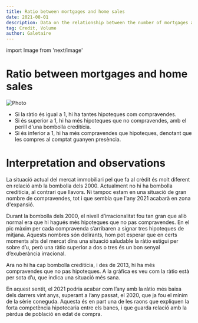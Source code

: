 ```yaml
---
title: Ratio between mortgages and home sales
date: 2021-08-01
description: Data on the relationship between the number of mortgages and the number of home sales. These data allow us to determine whether there are credit bubbles.
tag: Credit, Volume
author: Galetaire
---
```


import Image from 'next/image'

# Ratio between mortgages and home sales

<Image
  src="/images/ratiohipoteques.png"
  alt="Photo"
  width={980}
  height={436}
  priority
  className="next-image"
/>

- Si la ràtio és igual a 1, hi ha tantes hipoteques com compravendes.
- Si és superior a 1, hi ha més hipoteques que no compravendes, amb el perill d'una bombolla creditícia.
- Si és inferior a 1, hi ha més compravendes que hipoteques, denotant que les compres al comptat guanyen presència.

# Interpretation and observations

La situació actual del mercat immobiliari pel que fa al crèdit és molt diferent en relació amb la bombolla dels 2000. Actualment no hi ha bombolla creditícia, al contrari que llavors. Ni tampoc estam en una situació de gran nombre de compravendes, tot i que sembla que l'any 2021 acabarà en zona d'expansió.

Durant la bombolla dels 2000, el nivell d’irracionalitat fou tan gran que allò normal era que hi hagués més hipoteques que no pas compravendes. En el pic màxim per cada compravenda s’arribaren a signar tres hipoteques de mitjana. Aquests nombres són delirants, hom pot esperar que en certs moments alts del mercat dins una situació saludable la ràtio estigui per sobre d’u, però una ràtio superior a dos o tres és un bon senyal d’exuberància irracional.

Ara no hi ha cap bombolla creditícia, i des de 2013, hi ha més compravendes que no pas hipoteques. A la gràfica es veu com la ràtio està per sota d’u, que indica una situació més sana.


En aquest sentit, el 2021 podria acabar com l’any amb la ràtio més baixa dels darrers vint anys, superant a l’any passat, el 2020, que ja fou el mínim de la sèrie coneguda. Aquesta és en part una de les raons que expliquen la forta competència hipotecaria entre els bancs, i que guarda relació amb la pèrdua de població en edat de compra.
